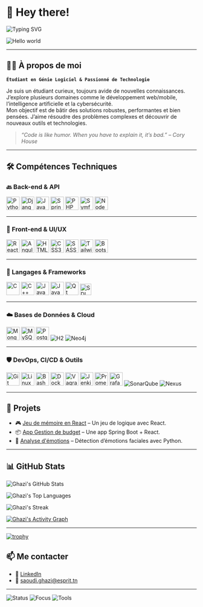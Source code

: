 # 👋 Hey there!

![Typing SVG](https://readme-typing-svg.demolab.com?font=Fira+Code&size=24&pause=1000&color=F75C7E&width=435&lines=Salut+je+suis+Ghazi+Saoudi;Étudiant+en+Génie+Logiciel;Passionné+par+l'IA%2C+la+cybersécurité%2C+le+dev)

<img src="https://raw.githubusercontent.com/sagar-viradiya/sagar-viradiya/master/resources/banner.png" alt="Hello world">

---

## 🧑‍💻 À propos de moi

**`Étudiant en Génie Logiciel & Passionné de Technologie`**

Je suis un étudiant curieux, toujours avide de nouvelles connaissances. J’explore plusieurs domaines comme le développement web/mobile, l’intelligence artificielle et la cybersécurité.  
Mon objectif est de bâtir des solutions robustes, performantes et bien pensées. J’aime résoudre des problèmes complexes et découvrir de nouveaux outils et technologies.

> *“Code is like humor. When you have to explain it, it’s bad.” – Cory House*

---

## 🛠️ Compétences Techniques

### 🔙 Back-end & API
<div align="left">
  <img alt="Python" src="https://cdn.jsdelivr.net/gh/devicons/devicon/icons/python/python-original.svg" width="35"/>
  <img alt="Django" src="https://cdn.jsdelivr.net/gh/devicons/devicon/icons/django/django-plain.svg" width="35"/>
  <img alt="Java" src="https://cdn.jsdelivr.net/gh/devicons/devicon/icons/java/java-original.svg" width="35"/>
  <img alt="Spring Boot" src="https://cdn.jsdelivr.net/gh/devicons/devicon/icons/spring/spring-original.svg" width="35"/>
  <img alt="PHP" src="https://cdn.jsdelivr.net/gh/devicons/devicon/icons/php/php-original.svg" width="35"/>
  <img alt="Symfony" src="https://cdn.jsdelivr.net/gh/devicons/devicon/icons/symfony/symfony-original.svg" width="35"/>
  <img alt="NodeJS" src="https://cdn.jsdelivr.net/gh/devicons/devicon/icons/nodejs/nodejs-original.svg" width="35"/>
</div>

---

### 🎨 Front-end & UI/UX
<div align="left">
  <img alt="React" src="https://cdn.jsdelivr.net/gh/devicons/devicon/icons/react/react-original.svg" width="35"/>
  <img alt="Angular" src="https://cdn.jsdelivr.net/gh/devicons/devicon/icons/angularjs/angularjs-original.svg" width="35"/>
  <img alt="HTML5" src="https://cdn.jsdelivr.net/gh/devicons/devicon/icons/html5/html5-original.svg" width="35"/>
  <img alt="CSS3" src="https://cdn.jsdelivr.net/gh/devicons/devicon/icons/css3/css3-original.svg" width="35"/>
  <img alt="SASS" src="https://cdn.jsdelivr.net/gh/devicons/devicon/icons/sass/sass-original.svg" width="35"/>
  <img alt="Tailwind" src="https://cdn.jsdelivr.net/gh/devicons/devicon/icons/tailwindcss/tailwindcss-original.svg" width="35"/>
  <img alt="Bootstrap" src="https://cdn.jsdelivr.net/gh/devicons/devicon/icons/bootstrap/bootstrap-original.svg" width="35"/>
</div>

---

### 🧠 Langages & Frameworks
<div align="left">
  <img alt="C" src="https://cdn.jsdelivr.net/gh/devicons/devicon/icons/c/c-original.svg" width="35"/>
  <img alt="C++" src="https://cdn.jsdelivr.net/gh/devicons/devicon/icons/cplusplus/cplusplus-original.svg" width="35"/>
  <img alt="JavaScript" src="https://cdn.jsdelivr.net/gh/devicons/devicon/icons/javascript/javascript-original.svg" width="35"/>
  <img alt="JavaFX" src="https://cdn.jsdelivr.net/gh/devicons/devicon/icons/java/java-original.svg" width="35"/>
  <img alt="Qt" src="https://cdn.jsdelivr.net/gh/devicons/devicon/icons/qt/qt-original.svg" width="35"/>
  <img alt="SDL" src="https://cdn.jsdelivr.net/npm/simple-icons@v7/icons/sdl.svg" width="30"/>
</div>

---

### ☁️ Bases de Données & Cloud
<div align="left"> <img alt="MongoDB" src="https://cdn.jsdelivr.net/gh/devicons/devicon/icons/mongodb/mongodb-original.svg" width="35"/> <img alt="MySQL" src="https://cdn.jsdelivr.net/gh/devicons/devicon/icons/mysql/mysql-original.svg" width="35"/> <img alt="PostgreSQL" src="https://cdn.jsdelivr.net/gh/devicons/devicon/icons/postgresql/postgresql-original.svg" width="35"/> <img alt="H2" src="https://img.shields.io/badge/Database-H2-lightgrey?logo=datagrip&style=flat-square"/> <img alt="Neo4j" src="https://img.shields.io/badge/GraphDB-Neo4j-009688?logo=neo4j&logoColor=white&style=flat-square"/> </div>

---

### 🛡️ DevOps, CI/CD & Outils
<div align="left"> <img alt="Git" src="https://cdn.jsdelivr.net/gh/devicons/devicon/icons/git/git-original.svg" width="35"/> <img alt="Linux" src="https://cdn.jsdelivr.net/gh/devicons/devicon/icons/linux/linux-original.svg" width="35"/> <img alt="Bash" src="https://cdn.jsdelivr.net/gh/devicons/devicon/icons/bash/bash-original.svg" width="35"/> <img alt="Docker" src="https://cdn.jsdelivr.net/gh/devicons/devicon/icons/docker/docker-original.svg" width="35"/> <img alt="Vagrant" src="https://cdn.jsdelivr.net/gh/devicons/devicon/icons/vagrant/vagrant-original.svg" width="35"/> <img alt="Jenkins" src="https://cdn.jsdelivr.net/gh/devicons/devicon/icons/jenkins/jenkins-original.svg" width="35"/> <img alt="Prometheus" src="https://cdn.jsdelivr.net/gh/devicons/devicon/icons/prometheus/prometheus-original.svg" width="35"/> <img alt="Grafana" src="https://cdn.jsdelivr.net/gh/devicons/devicon/icons/grafana/grafana-original.svg" width="35"/> <img alt="SonarQube" src="https://img.shields.io/badge/SonarQube-Code%20Quality-blue?logo=sonarqube&style=flat-square"/> <img alt="Nexus" src="https://img.shields.io/badge/Nexus-Repository-lightgrey?logo=sonatype&style=flat-square"/> </div>

---

## 🚧 Projets

- 🎮 [Jeu de mémoire en React](https://github.com/GhaziSaoudi/memory-game) – Un jeu de logique avec React.
- 📦 [App Gestion de budget](https://github.com/GhaziSaoudi/budget-app) – Une app Spring Boot + React.
- 🧠 [Analyse d'émotions](https://github.com/GhaziSaoudi/emotion-detector) – Détection d’émotions faciales avec Python.

---
## 📊 GitHub Stats

![Ghazi's GitHub Stats](https://github-readme-stats.vercel.app/api?username=ghazy001&show_icons=true&theme=radical)

![Ghazi's Top Languages](https://github-readme-stats.vercel.app/api/top-langs/?username=ghazy001&layout=compact&theme=radical)

![Ghazi's Streak](https://github-readme-streak-stats.herokuapp.com/?user=ghazy001&theme=radical)

[![Ghazi's Activity Graph](https://github-readme-activity-graph.vercel.app/graph?username=ghazy001&theme=dracula)](https://github.com/Ashutosh00710/github-readme-activity-graph)

---

[![trophy](https://github-profile-trophy.vercel.app/?username=ghazy001&theme=radical&no-frame=true&row=2&column=4)](https://github.com/ryo-ma/github-profile-trophy)


<!--START_SECTION:waka-->
<!--END_SECTION:waka-->



## 📫 Me contacter

- 🔗 [LinkedIn](https://www.linkedin.com/in/ghazi-saoudi-5b6086271/)
- 📧 saoudi.ghazi@esprit.tn

---

![Status](https://img.shields.io/badge/Apprend-Angular-red?style=for-the-badge&logo=angular)
![Focus](https://img.shields.io/badge/Focus-IA-blueviolet?style=for-the-badge&logo=python)
![Tools](https://img.shields.io/badge/Outils-Docker%2C+Git%2C+Linux-informational?style=for-the-badge&logo=docker)

